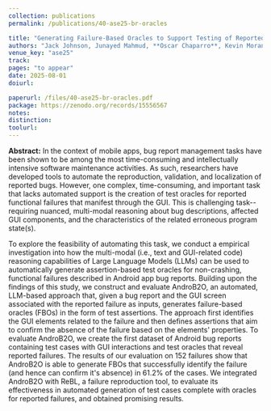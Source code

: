```yaml
---
collection: publications
permalink: /publications/40-ase25-br-oracles

title: "Generating Failure-Based Oracles to Support Testing of Reported Bugs in Android Apps"
authors: "Jack Johnson, Junayed Mahmud, **Oscar Chaparro**, Kevin Moran, and Mattia Fazzini"
venue_key: "ase25"
track: 
pages: "to appear"
date: 2025-08-01
doiurl: 

paperurl: /files/40-ase25-br-oracles.pdf
package: https://zenodo.org/records/15556567
notes: 
distinction: 
toolurl: 
---
```


**Abstract:** In the context of mobile apps, bug report management tasks have been shown to be among the most time-consuming and intellectually intensive software maintenance activities. As such, researchers have developed tools to automate the reproduction, validation, and localization of reported bugs. However, one complex, time-consuming, and important task that lacks automated support is the creation of test oracles for reported functional failures that manifest through the GUI. This is challenging task--requiring nuanced, multi-modal reasoning about bug descriptions, affected GUI components, and the characteristics of the related erroneous program state(s).

To explore the feasibility of automating this task, we conduct a empirical investigation into how the multi-modal (i.e., text and GUI-related code) reasoning capabilities of Large Language Models (LLMs) can be used to automatically generate assertion-based test oracles for non-crashing, functional failures described in Android app bug reports. Building upon the findings of this study, we construct and evaluate AndroB2O, an automated, LLM-based approach that, given a bug report and the GUI screen associated with the reported failure as inputs, generates failure-based oracles (FBOs) in the form of test assertions. The approach first identifies the GUI elements related to the failure and then defines assertions that aim to confirm the absence of the failure based on the elements' properties. To evaluate AndroB2O, we create the first dataset of Android bug reports containing test cases with GUI interactions and test oracles that reveal reported failures. The results of our evaluation on 152 failures show that AndroB2O is able to generate FBOs that successfully identify the failure (and hence can confirm it's absence) in 61.2% of the cases. We integrated AndroB2O with ReBL, a failure reproduction tool, to evaluate its effectiveness in automated generation of test cases complete with oracles for reported failures, and obtained promising results.